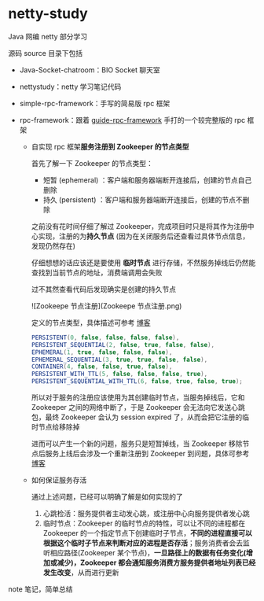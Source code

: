 # netty-study
Java 网编 netty 部分学习

源码 source 目录下包括

- Java-Socket-chatroom：BIO Socket 聊天室
- nettystudy：netty 学习笔记代码
- simple-rpc-framework：手写的简易版 rpc 框架
- rpc-framework：跟着 [guide-rpc-framework](https://github.com/Snailclimb/guide-rpc-framework) 手打的一个较完整版的 rpc 框架

  - 自实现 rpc 框架**服务注册到 Zookeeper 的节点类型**

    首先了解一下 Zookeeper 的节点类型：

    - 短暂 (ephemeral) ：客户端和服务器端断开连接后，创建的节点自己删除
    - 持久 (persistent) ：客户端和服务器端断开连接后，创建的节点不删除

    之前没有花时间仔细了解过 Zookeeper，完成项目时只是将其作为注册中心实现，注册的为**持久节点** (因为在关闭服务后还查看过具体节点信息，发现仍然存在)

    仔细想想的话应该还是要使用 **临时节点** 进行存储，不然服务掉线后仍然能查找到当前节点的地址，消费端调用会失败

    过不其然查看代码后发现确实是创建的持久节点

    ![Zookeepe 节点注册](Zookeepe 节点注册.png)

    定义的节点类型，具体描述可参考 [博客](https://www.cnblogs.com/wzlbigdata/p/8404870.html) 

    ```java
    PERSISTENT(0, false, false, false, false),
    PERSISTENT_SEQUENTIAL(2, false, true, false, false),
    EPHEMERAL(1, true, false, false, false),
    EPHEMERAL_SEQUENTIAL(3, true, true, false, false),
    CONTAINER(4, false, false, true, false),
    PERSISTENT_WITH_TTL(5, false, false, false, true),
    PERSISTENT_SEQUENTIAL_WITH_TTL(6, false, true, false, true);
    ```

    所以对于服务的注册应该使用为其创建临时节点，当服务掉线后，它和 Zookeeper 之间的网络中断了，于是 Zookeeper 会无法向它发送心跳包，最终 Zookeeper 会认为 session expired 了，从而会把它注册的临时节点给移除掉

    进而可以产生一个新的问题，服务只是短暂掉线，当 Zookeeper 移除节点后服务上线后会涉及一个重新注册到 Zookeeper 到问题，具体可参考 [博客](https://www.codelast.com/%E5%8E%9F%E5%88%9B-zookeeper%E6%B3%A8%E5%86%8C%E8%8A%82%E7%82%B9%E7%9A%84%E6%8E%89%E7%BA%BF%E8%87%AA%E5%8A%A8%E9%87%8D%E6%96%B0%E6%B3%A8%E5%86%8C%E5%8F%8A%E6%B5%8B%E8%AF%95%E6%96%B9%E6%B3%95/)

  - 如何保证服务存活

    通过上述问题，已经可以明确了解是如何实现的了

    1. 心跳检活：服务提供者主动发心跳，或注册中心向服务提供者发心跳
    2. 临时节点：Zookeeper 的临时节点的特性，可以让不同的进程都在 Zookeeper 的一个指定节点下创建临时子节点，**不同的进程直接可以根据这个临时子节点来判断对应的进程是否存活**；服务消费者会去监听相应路径(Zookeeper 某个节点)，**一旦路径上的数据有任务变化(增加或减少)，Zookeeper 都会通知服务消费方服务提供者地址列表已经发生改变**，从而进行更新

note 笔记，简单总结
